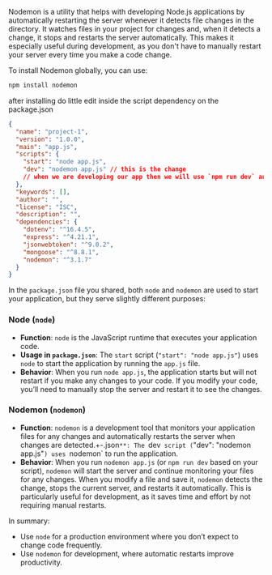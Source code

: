 Nodemon is a utility that helps with developing Node.js applications by automatically restarting the server whenever it detects file changes in the directory. It watches files in your project for changes and, when it detects a change, it stops and restarts the server automatically. This makes it especially useful during development, as you don't have to manually restart your server every time you make a code change.

To install Nodemon globally, you can use:

```bash
npm install nodemon
```
after installing do little edit inside the script dependency on the package.json
```json
{
  "name": "project-1",
  "version": "1.0.0",
  "main": "app.js",
  "scripts": {
    "start": "node app.js",
    "dev": "nodemon app.js" // this is the change
    // when we are developing our app then we will use `npm run dev` and after our app succesfully developed then we will `npm run start`
  },
  "keywords": [],
  "author": "",
  "license": "ISC",
  "description": "",
  "dependencies": {
    "dotenv": "^16.4.5",
    "express": "^4.21.1",
    "jsonwebtoken": "^9.0.2",
    "mongoose": "^8.8.1",
    "nodemon": "^3.1.7"
  }
}
```
In the `package.json` file you shared, both `node` and `nodemon` are used to start your application, but they serve slightly different purposes:

### Node (`node`)
- **Function**: `node` is the JavaScript runtime that executes your application code.
- **Usage in `package.json`**: The `start` script (`"start": "node app.js"`) uses `node` to start the application by running the `app.js` file.
- **Behavior**: When you run `node app.js`, the application starts but will not restart if you make any changes to your code. If you modify your code, you’ll need to manually stop the server and restart it to see the changes.

### Nodemon (`nodemon`)
- **Function**: `nodemon` is a development tool that monitors your application files for any changes and automatically restarts the server when changes are detected.+-.json`**: The `dev` script (`"dev": "nodemon app.js"`) uses `nodemon` to run the application.
- **Behavior**: When you run `nodemon app.js` (or `npm run dev` based on your script), `nodemon` will start the server and continue monitoring your files for any changes. When you modify a file and save it, `nodemon` detects the change, stops the current server, and restarts it automatically. This is particularly useful for development, as it saves time and effort by not requiring manual restarts.

In summary:
- Use `node` for a production environment where you don’t expect to change code frequently.
- Use `nodemon` for development, where automatic restarts improve productivity.